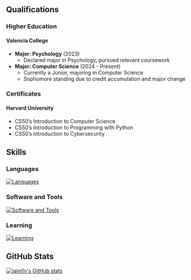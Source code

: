 ## Qualifications
### Higher Education
#### Valencia College
- **Major: Psychology** (2023)
  - Declared major in Psychology, pursued relevant coursework
- **Major: Computer Science** (2024 - Present)
  - Currently a Junior, majoring in Computer Science
  - Sophomore standing due to credit accumulation and major change

### Certificates
#### Harvard University
- CS50’s Introduction to Computer Science
- CS50’s Introduction to Programming with Python
- CS50’s Introduction to Cybersecurity

## Skills

### Languages
[![Languages](https://skillicons.dev/icons?i=python,html,md)](https://skillicons.dev)

### Software and Tools
[![Software and Tools](https://skillicons.dev/icons?i=visualstudio,git,kali,ps)](https://skillicons.dev)

### Learning
[![Learning](https://skillicons.dev/icons?i=c,cpp,css,js)](https://skillicons.dev)

## GitHub Stats
[![jaim1n's GitHub stats](https://github-readme-stats.vercel.app/api?username=jaim1n)](https://github.com/jaim1n/github-readme-stats)
